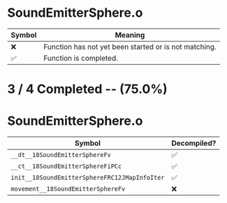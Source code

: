# SoundEmitterSphere.o
| Symbol | Meaning 
| ------------- | ------------- 
| :x: | Function has not yet been started or is not matching. 
| :white_check_mark: | Function is completed. 


# 3 / 4 Completed -- (75.0%)
# SoundEmitterSphere.o
| Symbol | Decompiled? |
| ------------- | ------------- |
| `__dt__18SoundEmitterSphereFv` | :white_check_mark: |
| `__ct__18SoundEmitterSphereFiPCc` | :white_check_mark: |
| `init__18SoundEmitterSphereFRC12JMapInfoIter` | :white_check_mark: |
| `movement__18SoundEmitterSphereFv` | :x: |
